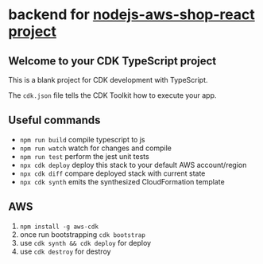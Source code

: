 # backend for [nodejs-aws-shop-react project](https://github.com/mcnic/nodejs-aws-shop-react)

## Welcome to your CDK TypeScript project

This is a blank project for CDK development with TypeScript.

The `cdk.json` file tells the CDK Toolkit how to execute your app.

## Useful commands

- `npm run build` compile typescript to js
- `npm run watch` watch for changes and compile
- `npm run test` perform the jest unit tests
- `npx cdk deploy` deploy this stack to your default AWS account/region
- `npx cdk diff` compare deployed stack with current state
- `npx cdk synth` emits the synthesized CloudFormation template

## AWS

1. `npm install -g aws-cdk`
1. once run bootstrapping `cdk bootstrap`
1. use `cdk synth && cdk deploy` for deploy
1. use `cdk destroy` for destroy

